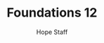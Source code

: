 ---
image: /assets/img/kl/kl_foundations_12.png
title: Foundations 12
number: 12
categories:
  - Meditations
  - Foundations
author: Hope Staff
notes: Foundations 12
embed: >-
  <iframe style="border-radius:12px" src="https://open.spotify.com/embed/episode/2YpJNZFJT7xrmwCrgwLzZ6?utm_source=generator" width="100%" height="352" frameBorder="0" allowfullscreen="" allow="autoplay; clipboard-write; encrypted-media; fullscreen; picture-in-picture" loading="lazy"></iframe>
transcript: >-
  SOME LINES OF TEXT START HERE
---